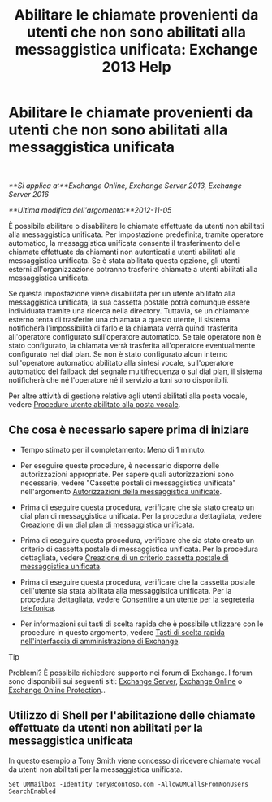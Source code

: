 ﻿---
title: 'Abilitare le chiamate provenienti da utenti che non sono abilitati alla messaggistica unificata: Exchange 2013 Help'
TOCTitle: Abilitare le chiamate provenienti da utenti che non sono abilitati alla messaggistica unificata
ms:assetid: 3c39c6df-6d7a-469f-b92b-85b3f14bad31
ms:mtpsurl: https://technet.microsoft.com/it-it/library/Bb267006(v=EXCHG.150)
ms:contentKeyID: 50480390
ms.date: 05/22/2018
mtps_version: v=EXCHG.150
ms.translationtype: MT
---

# Abilitare le chiamate provenienti da utenti che non sono abilitati alla messaggistica unificata

 

_**Si applica a:**Exchange Online, Exchange Server 2013, Exchange Server 2016_

_**Ultima modifica dell'argomento:**2012-11-05_

È possibile abilitare o disabilitare le chiamate effettuate da utenti non abilitati alla messaggistica unificata. Per impostazione predefinita, tramite operatore automatico, la messaggistica unificata consente il trasferimento delle chiamate effettuate da chiamanti non autenticati a utenti abilitati alla messaggistica unificata. Se è stata abilitata questa opzione, gli utenti esterni all'organizzazione potranno trasferire chiamate a utenti abilitati alla messaggistica unificata.

Se questa impostazione viene disabilitata per un utente abilitato alla messaggistica unificata, la sua cassetta postale potrà comunque essere individuata tramite una ricerca nella directory. Tuttavia, se un chiamante esterno tenta di trasferire una chiamata a questo utente, il sistema notificherà l'impossibilità di farlo e la chiamata verrà quindi trasferita all'operatore configurato sull'operatore automatico. Se tale operatore non è stato configurato, la chiamata verrà trasferita all'operatore eventualmente configurato nel dial plan. Se non è stato configurato alcun interno sull'operatore automatico abilitato alla sintesi vocale, sull'operatore automatico del fallback del segnale multifrequenza o sul dial plan, il sistema notificherà che né l'operatore né il servizio a toni sono disponibili.

Per altre attività di gestione relative agli utenti abilitati alla posta vocale, vedere [Procedure utente abilitato alla posta vocale](voice-mail-enabled-user-procedures-exchange-2013-help.md).

## Che cosa è necessario sapere prima di iniziare

  - Tempo stimato per il completamento: Meno di 1 minuto.

  - Per eseguire queste procedure, è necessario disporre delle autorizzazioni appropriate. Per sapere quali autorizzazioni sono necessarie, vedere "Cassette postali di messaggistica unificata" nell'argomento [Autorizzazioni della messaggistica unificate](unified-messaging-permissions-exchange-2013-help.md).

  - Prima di eseguire questa procedura, verificare che sia stato creato un dial plan di messaggistica unificata. Per la procedura dettagliata, vedere [Creazione di un dial plan di messaggistica unificata](create-a-um-dial-plan-exchange-2013-help.md).

  - Prima di eseguire questa procedura, verificare che sia stato creato un criterio di cassetta postale di messaggistica unificata. Per la procedura dettagliata, vedere [Creazione di un criterio cassetta postale di messaggistica unificata](create-a-um-mailbox-policy-exchange-2013-help.md).

  - Prima di eseguire questa procedura, verificare che la cassetta postale dell'utente sia stata abilitata alla messaggistica unificata. Per la procedura dettagliata, vedere [Consentire a un utente per la segreteria telefonica](enable-a-user-for-voice-mail-exchange-2013-help.md).

  - Per informazioni sui tasti di scelta rapida che è possibile utilizzare con le procedure in questo argomento, vedere [Tasti di scelta rapida nell'interfaccia di amministrazione di Exchange](keyboard-shortcuts-in-the-exchange-admin-center-exchange-online-protection-help.md).


> [!TIP]
> Problemi? È possibile richiedere supporto nei forum di Exchange. I forum sono disponibili sui seguenti siti: <A href="https://go.microsoft.com/fwlink/p/?linkid=60612">Exchange Server</A>, <A href="https://go.microsoft.com/fwlink/p/?linkid=267542">Exchange Online</A> o <A href="https://go.microsoft.com/fwlink/p/?linkid=285351">Exchange Online Protection</A>..



## Utilizzo di Shell per l'abilitazione delle chiamate effettuate da utenti non abilitati per la messaggistica unificata

In questo esempio a Tony Smith viene concesso di ricevere chiamate vocali da utenti non abilitati per la messaggistica unificata.

    Set UMMailbox -Identity tony@contoso.com -AllowUMCallsFromNonUsers SearchEnabled


